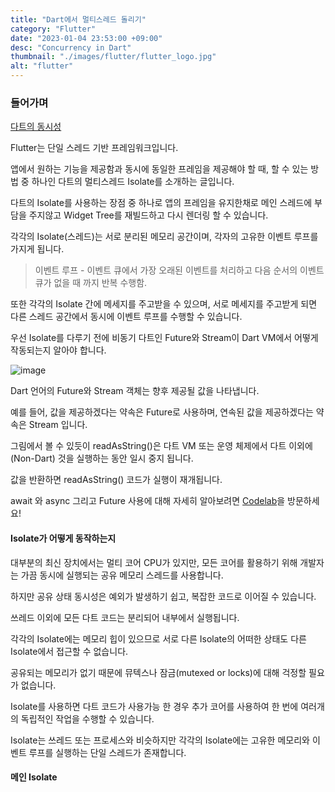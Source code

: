 ```yaml
---
title: "Dart에서 멀티스레드 돌리기"
category: "Flutter"
date: "2023-01-04 23:53:00 +09:00"
desc: "Concurrency in Dart"
thumbnail: "./images/flutter/flutter_logo.jpg"
alt: "flutter"
---
```


### 들어가며

[다트의 동시성](https://dart.dev/guides/language/concurrency)

Flutter는 단일 스레드 기반 프레임워크입니다.

앱에서 원하는 기능을 제공함과 동시에 동일한 프레임을 제공해야 할 때, 할 수 있는 방법 중 하나인 다트의 멀티스레드 Isolate를 소개하는 글입니다.

다트의 Isolate를 사용하는 장점 중 하나로 앱의 프레임을 유지한채로 메인 스레드에 부담을 주지않고 Widget Tree를 재빌드하고 다시 렌더링 할 수 있습니다.

각각의 Isolate(스레드)는 서로 분리된 메모리 공간이며, 각자의 고유한 이벤트 루프를 가지게 됩니다.

> 이벤트 루프 - 이벤트 큐에서 가장 오래된 이벤트를 처리하고 다음 순서의 이벤트 큐가 없을 때 까지 반복 수행함.

또한 각각의 Isolate 간에 메세지를 주고받을 수 있으며, 서로 메세지를 주고받게 되면 다른 스레드 공간에서 동시에 이벤트 루프를 수행할 수 있습니다.

우선 Isolate를 다루기 전에 비동기 다트인 Future와 Stream이 Dart VM에서 어떻게 작동되는지 알아야 합니다.

![image](https://user-images.githubusercontent.com/85836879/210585348-eeecb8b1-4d99-4cb5-a408-fdbc23182d15.png)

Dart 언어의 Future와 Stream 객체는 향후 제공될 값을 나타냅니다.

예를 들어, 값을 제공하겠다는 약속은 Future<T>로 사용하며, 연속된 값을 제공하겠다는 약속은 Stream<T> 입니다.

그림에서 볼 수 있듯이 readAsString()은 다트 VM 또는 운영 체제에서 다트 이외에(Non-Dart) 것을 실행하는 동안 일시 중지 됩니다.

값을 반환하면 readAsString() 코드가 실행이 재개됩니다. 

await 와 async 그리고 Future 사용에 대해 자세히 알아보려면 [Codelab](https://dart.dev/codelabs/async-await)을 방문하세요!

#### Isolate가 어떻게 동작하는지
대부분의 최신 장치에서는 멀티 코어 CPU가 있지만, 모든 코어를 활용하기 위해 개발자는 가끔 동시에 실행되는 공유 메모리 스레드를 사용합니다.

하지만 공유 상태 동시성은 예외가 발생하기 쉽고, 복잡한 코드로 이어질 수 있습니다.

쓰레드 이외에 모든 다트 코드는 분리되어 내부에서 실행됩니다.

각각의 Isolate에는 메모리 힙이 있으므로 서로 다른 Isolate의 어떠한 상태도 다른 Isolate에서 접근할 수 없습니다.

공유되는 메모리가 없기 때문에 뮤텍스나 잠금(mutexed or locks)에 대해 걱정할 필요가 없습니다.

Isolate를 사용하면 다트 코드가 사용가능 한 경우 추가 코어를 사용하여 한 번에 여러개의 독립적인 작업을 수행할 수 있습니다. 

Isolate는 쓰레드 또는 프로세스와 비슷하지만 각각의 Isolate에는 고유한 메모리와 이벤트 루프를 실행하는 단일 스레드가 존재합니다. 

#### 메인 Isolate

